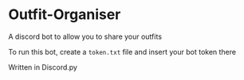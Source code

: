 # Outfit-Organiser
A discord bot to allow you to share your outfits 

To run this bot, create a `token.txt` file and insert your bot token there

Written in Discord.py
